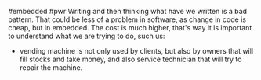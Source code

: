#embedded #pwr 
Writing and then thinking what have we written is a bad pattern. That could be less of a problem in software, as change in code is cheap, but in embedded. The cost is much higher, that's way it is important to understand what we are trying to do, such us:
- vending machine is not only used by clients, but also by owners that will fill stocks and take money, and also service technician that will try to repair the machine.